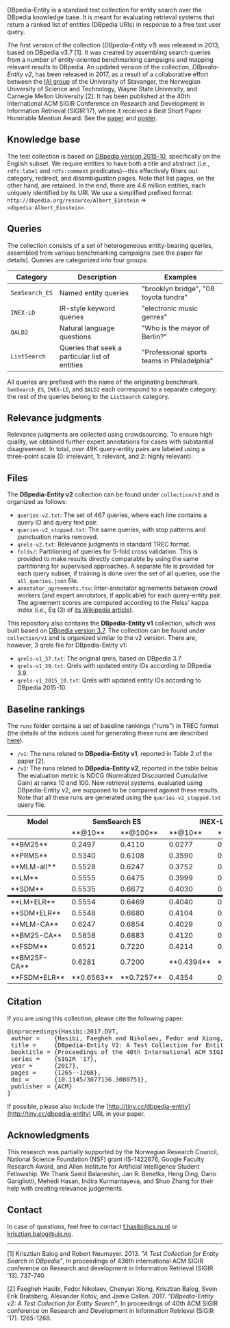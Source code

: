 DBpedia-Entity is a standard test collection for entity search over the DBpedia knowledge base. It is meant for evaluating retrieval systems that return a ranked list of entities (DBpedia URIs) in response to a free text user query.

The first version of the collection (*DBpedia-Entity v1*) was released in 2013, based on DBpedia v3.7 [1].  It was created by assembling search queries from a number of entity-oriented benchmarking campaigns and mapping relevant results to DBpedia.
An updated version of the collection, *DBpedia-Entity v2*, has been released in 2017, as a result of a collaborative effort between the [IAI group](http://iai.group) of the University of Stavanger, the Norwegian University of Science and Technology, Wayne State University, and Carnegie Mellon University [2].
It has been published at the 40th International ACM SIGIR Conference on Research and Development in Information Retrieval (SIGIR'17), where it received a Best Short Paper Honorable Mention Award.  See the  [paper](http://hasibi.com/files/sigir2017-dbpedia_entity.pdf) and [poster](http://hasibi.com//files/posters/dbpedia-entity.pdf).


## Knowledge base

The test collection is based on [DBpedia version 2015-10](http://wiki.dbpedia.org/Downloads2015-10), specifically on the English subset.
We require entities to have both a title and abstract (i.e., `rdfs:label` and `rdfs:comment` predicates)--this effectively  filters out category, redirect, and disambiguation pages. Note that list pages, on the other hand, are retained.  In the end, there are 4.6 million entities, each uniquely identified by its URI.  We use a simplified prefixed format:  `http://dbpedia.org/resource/Albert_Einstein` => `<dbpedia:Albert_Einstein>`.


## Queries

The collection consists of a set of heterogeneous entity-bearing queries, assembled from various benchmarking campaigns (see the paper for details). Queries are categorized into four groups:

| Category | Description | Examples |
| --- | --- | --- |
| `SemSearch_ES` | Named entity queries | "brooklyn bridge", "08 toyota tundra" |
| `INEX-LD` | IR-style keyword queries | "electronic music genres" |
| `QALD2` | Natural language questions | "Who is the mayor of Berlin?" |
| `ListSearch` | Queries that seek a particular list of entities | "Professional sports teams in Philadelphia" |

All queries are prefixed with the name of the originating benchmark.  `SemSearch_ES`, `INEX-LD`, and `QALD2` each correspond to a separate category; the rest of the queries belong to the `ListSearch` category.


## Relevance judgments

Relevance judgments are collected using crowdsourcing. To ensure high quality, we obtained further expert annotations for cases with substantial disagreement.
In total, over 49K query-entity pairs are labeled using a three-point scale (0: irrelevant, 1: relevant, and 2: highly relevant).


## Files

The **DBpedia-Entity v2** collection can be found under `collection/v2` and is organized as follows:

  - `queries-v2.txt`: The set of 467 queries, where each line contains a query ID and query text pair.
  - `queries-v2_stopped.txt`: The same queries, with stop patterns and punctuation marks removed.
  - `qrels-v2.txt`: Relevance judgments in standard TREC format.
  - `folds/`: Partitioning of queries for 5-fold cross validation. This is provided to make results directly comparable by using the same partitioning for supervised approaches. A separate file is provided for each query subset; if training is done over the set of all queries, use the `all_queries.json` file.
  - `annotator_agreements.tsv`: Inter-annotator agreements between crowd workers (and expert annotators, if applicable) for each query-entity pair. The agreement scores are computed according to the Fleiss' kappa index (i.e., Eq (3) of [its Wikipedia article](https://en.wikipedia.org/wiki/Fleiss%27_kappa)).

This repository also contains the **DBpedia-Entity v1** collection, which was built based on [DBpedia version 3.7](http://wiki.dbpedia.org/data-set-37). The collection can be found under `collection/v1` and is organized similar to the v2 version. There are, however, 3 qrels file for DBpedia-Entity v1:

- `qrels-v1_37.txt`: The original qrels, based on DBpedia 3.7.
- `qrels-v1_39.txt`: Qrels with updated entity IDs according to DBpedia 3.9.
- `qrels-v1_2015_10.txt`: Qrels with updated entity IDs according to DBpedia 2015-10.


## Baseline rankings

The `runs` folder contains a set of baseline rankings ("runs") in TREC format (the details of the indices used for generating these runs are described [here](index_details.md)). 

- `/v1`: The runs related to **DBpedia-Entity v1**, reported in Table 2 of the paper [2].
- `/v2`: The runs related to **DBpedia-Entity v2**, reported in the table below.  The evaluation metric is NDCG (Normalized Discounted Cumulative Gain) at ranks 10 and 100.  New retrieval systems, evaluated using DBpedia-Entity v2, are supposed to be compared against these results. Note that all these runs are generated using the `queries-v2_stopped.txt` query file.

<table>
  <thead>
  <tr>
    <th>Model</th>
    <th colspan="2">SemSearch ES</th>
    <th colspan="2">INEX-LD</th>
    <th colspan="2">ListSearch</th>
    <th colspan="2">QALD-2</th>
    <th colspan="2">Total</th>
  </tr>
  <tr >
    <td></td>
    <td markdown="span">**@10**</td><td markdown="span">**@100**</td>
    <td markdown="span">**@10**</td><td markdown="span">**@100**</td>
    <td markdown="span">**@10**</td><td markdown="span">**@100**</td>
    <td markdown="span">**@10**</td><td markdown="span">**@100**</td>
    <td markdown="span">**@10**</td><td markdown="span">**@100**</td>
   </tr>
  </thead>
  <tbody>
  <tr>
	<td markdown="span">**BM25**</td >
	<td >0.2497</td><td >0.4110</td>
	<td >0.0277</td><td >0.3612</td>
	<td >0.2199</td><td >0.3302</td>
	<td >0.2751</td><td >0.3366</td>
	<td >0.2558</td><td >0.3582</td>
  </tr>
  <tr>
	<td markdown="span">**PRMS**</td >
	<td >0.5340</td><td >0.6108</td>
	<td >0.3590</td><td >0.4295</td>
	<td >0.3684</td><td >0.4436</td>
	<td >0.3151</td><td >0.4026</td>
	<td >0.3905</td><td >0.4688</td>
  </tr>
  <tr>
	<td markdown="span">**MLM-all**</td >
	<td >0.5528</td><td >0.6247</td>
	<td >0.3752</td><td >0.4493</td>
	<td >0.3712</td><td >0.4577</td>
	<td >0.3249</td><td >0.4208</td>
	<td >0.4021</td><td >0.4852</td>
  </tr>
  <tr>
	<td markdown="span">**LM**</td >
	<td >0.5555</td><td >0.6475</td>
	<td >0.3999</td><td >0.4745</td>
	<td >0.3925</td><td >0.4723</td>
	<td >0.3412</td><td >0.4338</td>
	<td >0.4182</td><td >0.5036</td>
  </tr>
  <tr style="border-bottom: 4px solid black">
  <td markdown="span">**SDM**</td >
	<td >0.5535</td><td >0.6672</td>
	<td >0.4030</td><td >0.4911 </td>
	<td >0.3961</td><td >0.4900</td>
	<td >0.3390</td><td >0.4274</td>
	<td >0.4185</td><td >0.5143</td>
  </tr>
  <tr>
	<td markdown="span">**LM+ELR**</td >
	<td >0.5554</td><td >0.6469</td>
	<td >0.4040</td><td >0.4816</td>
	<td >0.3992</td><td >0.4845</td>
	<td >0.3491</td><td >0.4383</td>
	<td >0.4230</td><td >0.5093</td>
  </tr>
  <tr>
	<td markdown="span">**SDM+ELR**</td >
	<td >0.5548</td><td >0.6680</td>
	<td >0.4104</td><td >0.4988</td>
	<td >0.4123</td><td >0.4992</td>
	<td >0.3446</td><td >0.4363</td>
	<td >0.4261</td><td >0.5211</td>
  </tr>
  <tr>
	<td markdown="span">**MLM-CA**</td >
	<td >0.6247</td><td >0.6854</td>
	<td >0.4029</td><td >0.4796</td>
	<td >0.4021</td><td >0.4786</td>
	<td >0.3365</td><td >0.4301</td>
	<td >0.4365</td><td >0.5143</td>
  </tr>
  <tr>
	<td markdown="span">**BM25-CA**</td >
	<td >0.5858</td><td >0.6883</td>
	<td >0.4120</td><td >0.5050</td>
	<td >0.4220</td><td markdown="span">**0.5142**</td>
	<td >0.3566</td><td >0.4426</td>
	<td >0.4399</td><td >0.5329 </td>
  </tr>
  <tr>
	<td markdown="span">**FSDM**</td >
	<td >0.6521</td><td >0.7220</td>
	<td >0.4214</td><td >0.5043</td>
	<td >0.4196</td><td >0.4952</td>
	<td >0.3401</td><td >0.4358</td>
	<td >0.4524</td><td >0.5342</td>
  </tr>
  <tr>
	<td markdown="span">**BM25F-CA**</td >
	<td >0.6281</td><td >0.7200</td>
	<td markdown="span">**0.4394**</td><td markdown="span">**0.5296**</td>
	<td markdown="span">**0.4252**</td><td >0.5106</td>
	<td markdown="span">**0.3689**</td><td markdown="span">**0.4614**</td>
	<td markdown="span">**0.4605**</td><td markdown="span">**0.5505**</td>
  </tr>
  <tr>
	<td markdown="span">**FSDM+ELR**</td >
	<td markdown="span">**0.6563**</td><td markdown="span">**0.7257**</td>
	<td >0.4354</td><td >0.5134</td>
	<td >0.4220</td><td >0.4985</td>
	<td >0.3468</td><td >0.4456</td>
	<td >0.4590</td><td >0.5408</td>
  </tr>
  </tbody>
</table>


## Citation

If you are using this collection, please cite the following paper:
<pre>
@inproceedings{Hasibi:2017:DVT,
 author =    {Hasibi, Faegheh and Nikolaev, Fedor and Xiong, Chenyan and Balog, Krisztian and Bratsberg, Svein Erik and Kotov, Alexander and Callan, Jamie},
 title =     {DBpedia-Entity V2: A Test Collection for Entity Search},
 booktitle = {Proceedings of the 40th International ACM SIGIR Conference on Research and Development in Information Retrieval},
 series =    {SIGIR '17},
 year =      {2017},
 pages =     {1265--1268},
 doi =       {10.1145/3077136.3080751},
 publisher = {ACM}
}
</pre>

If possible, please also include the [http://tiny.cc/dbpedia-entity](http://tiny.cc/dbpedia-entity) URL in your paper.

## Acknowledgments

This research was partially supported by the Norwegian Research Council, National Science Foundation (NSF) grant IIS-1422676, Google Faculty Research Award, and Allen Institute for Artificial Intelligence Student Fellowship.
We Thank Saeid Balaneshin, Jan R. Benetka, Heng Ding, Dario Garigliotti, Mehedi Hasan, Indira Kurmantayeva, and Shuo Zhang for their help with creating relevance judgements.


## Contact

In case of questions, feel free to contact <f.hasibi@cs.ru.nl> or <krisztian.balog@uis.no>.

----------------
[1] Krisztian Balog and Robert Neumayer. 2013. *"A Test Collection for Entity Search in DBpedia"*, In proceedings of 436th international ACM SIGIR conference on Research and development in Information Retrieval (SIGIR ’13). 737-740.

[2] Faegheh Hasibi, Fedor Nikolaev, Chenyan Xiong, Krisztian Balog, Svein Erik Bratsberg, Alexander Kotov, and Jamie Callan. 2017. *“DBpedia-Entity v2: A Test Collection for Entity Search”*, In proceedings of 40th ACM SIGIR conference on Research and Development in Information Retrieval (SIGIR ’17). 1265-1268.
